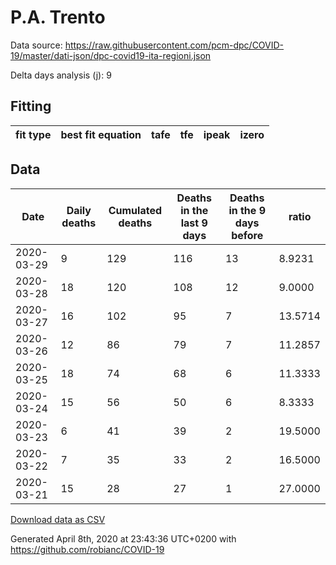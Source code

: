 # P.A. Trento

Data source: https://raw.githubusercontent.com/pcm-dpc/COVID-19/master/dati-json/dpc-covid19-ita-regioni.json

Delta days analysis (j): 9

## Fitting 
|fit type|best fit equation|tafe|tfe|ipeak|izero|
|-------|-----|--------|------|---|---|

## Data
|Date|Daily deaths|Cumulated deaths|Deaths in the last 9 days|Deaths in the 9 days before|ratio|
|----|----------|-----------|-------|--------------------|-----|
|2020-03-29|9|129|116|13|8.9231|
|2020-03-28|18|120|108|12|9.0000|
|2020-03-27|16|102|95|7|13.5714|
|2020-03-26|12|86|79|7|11.2857|
|2020-03-25|18|74|68|6|11.3333|
|2020-03-24|15|56|50|6|8.3333|
|2020-03-23|6|41|39|2|19.5000|
|2020-03-22|7|35|33|2|16.5000|
|2020-03-21|15|28|27|1|27.0000|

[Download data as CSV](COVID-19_p.a._trento_j9_2020-03-29.csv)

Generated April 8th, 2020 at 23:43:36 UTC+0200 with https://github.com/robianc/COVID-19
